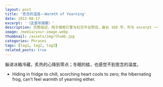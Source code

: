 ```yaml
---
layout: post
title: '思念的温度——Warmth of Yearning'
date: 2012-08-17
excerpt: '（这里写摘要）'
description: 完整描述，用于搜索引擎与社交平台预览，最长 160 字，可与 excerpt 一致
image: /media/your-image.webp
thumbnail: /assets/img/thumb.jpg
categories: Phrases
tags: [tag1, tag2, tag3]
related_posts: true
---
```


躲进冰箱冷藏，炙热的心降到零点；冬眠的蛙，也感觉不到思念的温度。

- Hiding in fridge to chill, scorching heart cools to zero; the hibernating frog, can’t feel warmth of yearning either.